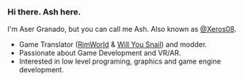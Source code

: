 ### Hi there. Ash here.

<!--<img align="right" width="45%" src="https://github-readme-stats.vercel.app/api?username=ash-dvlpr&show_icons=true&theme=transparent" />-->

I'm Aser Granado, but you can call me Ash. Also known as [@Xeros08](https://github.com/xeros08).

- Game Translator ([RimWorld](https://github.com/Ludeon/RimWorld-Spanish) & [Will You Snail](https://store.steampowered.com/app/1115050/Will_You_Snail)) and modder.
- Passionate about Game Development and VR/AR.
- Interested in low level programing, graphics and game engine development.

